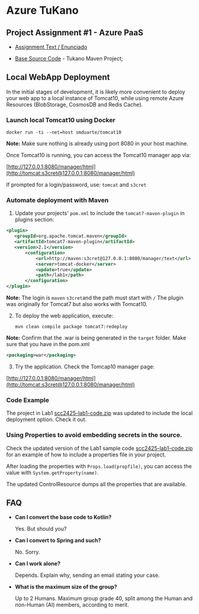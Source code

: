 # Azure TuKano
## Project Assignment #1 - Azure PaaS

* [Assignment Text / Enunciado](scc2425-proj1-tukano)

* [Base Source Code](https://github.com/smduarte/scc2425/tree/main/scc2425-tukano)  - Tukano Maven Project;

## Local WebApp Deployment

In the initial stages of development, it is likely more convenient to deploy your web app to a local instance
of Tomcat10, while using remote Azure Resources (BlobStorage, CosmosDB and Redis Cache).

### Launch local Tomcat10 using Docker

`docker run -ti --net=host smduarte/tomcat10`

**Note:** Make sure nothing is already using port 8080 in your host machine.

Once Tomcat10 is running, you can access the Tomcat10 manager app via:

[http://127.0.0.1:8080/manager/html](http://tomcat:s3cret@127.0.0.1:8080/manager/html)

If prompted for a login/password, use: `tomcat` and `s3cret`

### Automate deployment with Maven

1. Update your projects' `pom.xml` to include the `tomcat7-maven-plugin` in plugins section:

```xml
<plugin>
   <groupId>org.apache.tomcat.maven</groupId>
   <artifactId>tomcat7-maven-plugin</artifactId>
   <version>2.1</version>
       <configuration>
           <url>http://maven:s3cret@127.0.0.1:8080/manager/text</url>
           <server>tomcat-docker</server>
           <update>true</update>
           <path>/lab1</path>
       </configuration>
</plugin>
```
**Note:** The login is `maven` `s3cret`and the path must start with `/`
The plugin was originally for Tomcat7 but also works with Tomcat10.

2. To deploy the web application, execute:

   `mvn clean compile package tomcat7:redeploy`

**Note:** Confirm that the .war is being generated in the `target` folder. Make sure
that you have in the pom.xml
```xml
<packaging>war</packaging>
```

3. Try the application. Check the Tomcap10 manager page:

[http://127.0.0.1:8080/manager/html](http://tomcat:s3cret@127.0.0.1:8080/manager/html)


### Code Example 

The project in Lab1 [scc2425-lab1-code.zip](../lab1/scc2425-lab1-code.zip) was updated
to include the local deployment option. Check it out.

### Using Properties to avoid embedding secrets in the source.

Check the updated version of the Lab1 sample code [scc2425-lab1-code.zip](../lab1/scc2425-lab1-code.zip) for an example 
of how to include a properties file in your project.

After loading the properties with `Props.load(propfile)`, you can access the value
with `System.getProperty(name)`.

The updated ControlResource dumps all the properties that are available.

## FAQ

+ **Can I convert the base code to Kotlin?**
  
  Yes. But should you?

+ **Can I convert to Spring and such?**
  
  No. Sorry.

+ **Can I work alone?**
  
  Depends. Explain why, sending an email stating your case.

+ **What is the maximum size of the group?**
  
  Up to 2 Humans. Maximum group grade 40, split among the Human and non-Human (AI) members, according to merit. 
